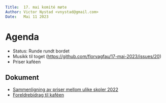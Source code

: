 <!-- prettier-ignore-start -->
```yaml
Title:  17. mai komité møte
Author: Victor Nystad <vnystad@gmail.com>
Date:   Mai 11 2023
```
<!-- prettier-ignore-end -->

# Agenda

- Status: Runde rundt bordet
- Musikk til toget (https://github.com/florvagfau/17-mai-2023/issues/20)
- Priser kaféen

## Dokument

- [Sammenligning av priser mellom ulike skoler 2022](https://docs.google.com/spreadsheets/d/1IQwsljCfWwMvg_m97qpP7o22D0MMo_bMm6RHOAS0450/edit?usp=sharing)
- [Foreldrebidrag til kaféen](https://docs.google.com/spreadsheets/d/1rumvGU-fcI0ECruE_7Qlt2yeRvJZyWlOceCiuap3eaU/edit?usp=sharing)
